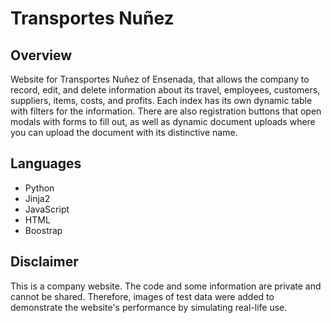 # Transportes Nuñez

## Overview
Website for Transportes Nuñez of Ensenada, that allows the company to record, edit, and delete information about its travel, employees, customers, suppliers, items, costs, and profits. Each index has its own dynamic table with filters for the information. There are also registration buttons that open modals with forms to fill out, as well as dynamic document uploads where you can upload the document with its distinctive name.

## Languages
- Python
- Jinja2
- JavaScript
- HTML
- Boostrap

## Disclaimer
This is a company website. The code and some information are private and cannot be shared. Therefore, images of test data were added to demonstrate the website's performance by simulating real-life use.


